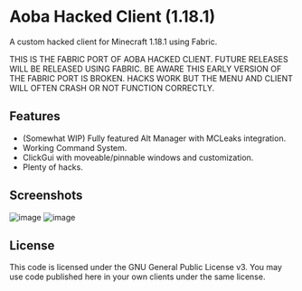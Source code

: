 # Aoba Hacked Client (1.18.1)
A custom hacked client for Minecraft 1.18.1 using Fabric. 

THIS IS THE FABRIC PORT OF AOBA HACKED CLIENT. FUTURE RELEASES WILL BE RELEASED USING FABRIC.
BE AWARE THIS EARLY VERSION OF THE FABRIC PORT IS BROKEN. HACKS WORK BUT THE MENU AND CLIENT WILL
OFTEN CRASH OR NOT FUNCTION CORRECTLY.

## Features
- (Somewhat WIP) Fully featured Alt Manager with MCLeaks integration.
- Working Command System.
- ClickGui with moveable/pinnable windows and customization.
- Plenty of hacks.

## Screenshots
![image](https://user-images.githubusercontent.com/56643581/155033953-08f9ed72-f79f-46e4-b8ce-80d45d981d7a.png)
![image](https://user-images.githubusercontent.com/56643581/155034033-49970900-802e-4314-9c3a-425abf105a26.png)

## License
This code is licensed under the GNU General Public License v3. You may use code published here in your own clients under the same license.
